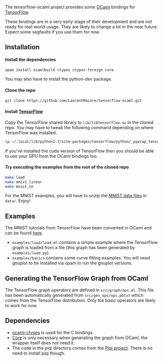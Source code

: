 The tensorflow-ocaml project provides some [OCaml](http://ocaml.org) bindings for [TensorFlow](http://tensorflow.org).

These bindings are in a very early stage of their development and are not ready for real-world usage. They are likely to change a lot in the near future. Expect some segfaults if you use them for now.

## Installation

#### Install the dependencies
```bash
opam install ocamlbuild ctypes ctypes-foreign core
```
You may also have to install the python-dev package.
#### Clone the repo
```bash
git clone https://github.com/LaurentMazare/tensorflow-ocaml.git
```
#### Install [TensorFlow](http://tensorflow.org)
Copy the TensorFlow shared library to `lib/libtensorflow.so` in the cloned repo. You may have to tweak the following command depending on where TensorFlow was installed.
```bash
cp ~/.local/lib/python2.7/site-packages/tensorflow/python/_pywrap_tensorflow.so lib/libtensorflow.so
```
If you've installed the cuda version of TensorFlow then you should be able to use your GPU from the OCaml bindings too.

#### Try executing the examples from the root of the cloned repo
```bash
make load
make mnist_linear
make mnist_nn
```
For the MNIST examples, you will have to unzip the [MNIST data files](http://yann.lecun.com/exdb/mnist/) in `data/`.
Enjoy!

## Examples

The MNIST tutorials from TensorFlow have been converted in OCaml and can be found [here](https://github.com/LaurentMazare/tensorflow-ocaml/tree/master/examples/mnist).
* `examples/load/load.ml` contains a simple example where the TensorFlow graph is loaded from a file (this graph has been generated by `examples/load.py`).
* `examples/basics` contains some curve fitting examples. You will need gnuplot to be installed via opam to run the gnuplot versions.

## Generating the TensorFlow Graph from OCaml

The TensorFlow graph operators are defined in `src/graph/ops.ml`. This file has been automatically generated from `src/gen_ops/ops.pbtxt` which comes from the TensorFlow distribution.
Only the basic operators are likely to work for now.

## Dependencies

* [ocaml-ctypes](https://github.com/ocamllabs/ocaml-ctypes) is used for the C bindings.
* [Core](https://github.com/janestreet/core) is only necessary when generating the graph from OCaml, the wrapper itself does not need it.
* The code in the piqi directory comes from the [Piqi project](http://piqi.org). There is no need to install piqi though.
